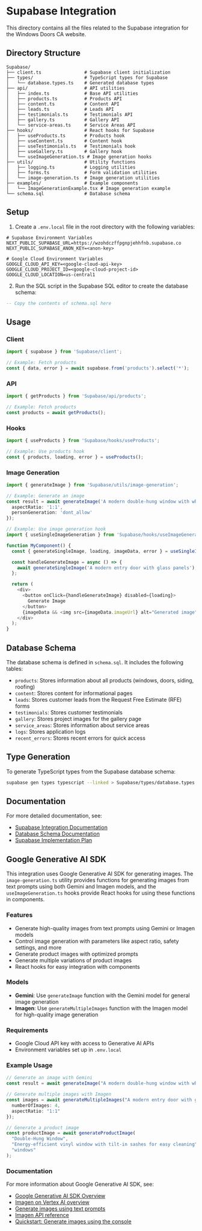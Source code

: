 # Supabase Integration

This directory contains all the files related to the Supabase integration for the Windows Doors CA website.

## Directory Structure

```
Supabase/
├── client.ts                # Supabase client initialization
├── types/                   # TypeScript types for Supabase
│   └── database.types.ts    # Generated database types
├── api/                     # API utilities
│   ├── index.ts             # Base API utilities
│   ├── products.ts          # Products API
│   ├── content.ts           # Content API
│   ├── leads.ts             # Leads API
│   ├── testimonials.ts      # Testimonials API
│   ├── gallery.ts           # Gallery API
│   └── service-areas.ts     # Service Areas API
├── hooks/                   # React hooks for Supabase
│   ├── useProducts.ts       # Products hook
│   ├── useContent.ts        # Content hook
│   ├── useTestimonials.ts   # Testimonials hook
│   ├── useGallery.ts        # Gallery hook
│   └── useImageGeneration.ts # Image generation hooks
├── utils/                   # Utility functions
│   ├── logging.ts           # Logging utilities
│   ├── forms.ts             # Form validation utilities
│   └── image-generation.ts  # Image generation utilities
├── examples/                # Example components
│   └── ImageGenerationExample.tsx # Image generation example
└── schema.sql               # Database schema
```

## Setup

1. Create a `.env.local` file in the root directory with the following variables:

```
# Supabase Environment Variables
NEXT_PUBLIC_SUPABASE_URL=https://wzohdczffpgnpjehhfnb.supabase.co
NEXT_PUBLIC_SUPABASE_ANON_KEY=<anon-key>

# Google Cloud Environment Variables
GOOGLE_CLOUD_API_KEY=<google-cloud-api-key>
GOOGLE_CLOUD_PROJECT_ID=<google-cloud-project-id>
GOOGLE_CLOUD_LOCATION=us-central1
```

2. Run the SQL script in the Supabase SQL editor to create the database schema:

```sql
-- Copy the contents of schema.sql here
```

## Usage

### Client

```typescript
import { supabase } from 'Supabase/client';

// Example: Fetch products
const { data, error } = await supabase.from('products').select('*');
```

### API

```typescript
import { getProducts } from 'Supabase/api/products';

// Example: Fetch products
const products = await getProducts();
```

### Hooks

```typescript
import { useProducts } from 'Supabase/hooks/useProducts';

// Example: Use products hook
const { products, loading, error } = useProducts();
```

### Image Generation

```typescript
import { generateImage } from 'Supabase/utils/image-generation';

// Example: Generate an image
const result = await generateImage('A modern double-hung window with white frame', {
  aspectRatio: '1:1',
  personGeneration: 'dont_allow'
});

// Example: Use image generation hook
import { useSingleImageGeneration } from 'Supabase/hooks/useImageGeneration';

function MyComponent() {
  const { generateSingleImage, loading, imageData, error } = useSingleImageGeneration();

  const handleGenerateImage = async () => {
    await generateSingleImage('A modern entry door with glass panels');
  };

  return (
    <div>
      <button onClick={handleGenerateImage} disabled={loading}>
        Generate Image
      </button>
      {imageData && <img src={imageData.imageUrl} alt="Generated image" />}
    </div>
  );
}
```

## Database Schema

The database schema is defined in `schema.sql`. It includes the following tables:

- `products`: Stores information about all products (windows, doors, siding, roofing)
- `content`: Stores content for informational pages
- `leads`: Stores customer leads from the Request Free Estimate (RFE) forms
- `testimonials`: Stores customer testimonials
- `gallery`: Stores project images for the gallery page
- `service_areas`: Stores information about service areas
- `logs`: Stores application logs
- `recent_errors`: Stores recent errors for quick access

## Type Generation

To generate TypeScript types from the Supabase database schema:

```bash
supabase gen types typescript --linked > Supabase/types/database.types.ts
```

## Documentation

For more detailed documentation, see:

- [Supabase Integration Documentation](Docs/integrations/supabase.md)
- [Database Schema Documentation](Docs/architecture/database-schema.md)
- [Supabase Implementation Plan](Docs/planning/supabase-implementation-plan.md)

## Google Generative AI SDK

This integration uses Google Generative AI SDK for generating images. The `image-generation.ts` utility provides functions for generating images from text prompts using both Gemini and Imagen models, and the `useImageGeneration.ts` hooks provide React hooks for using these functions in components.

### Features

- Generate high-quality images from text prompts using Gemini or Imagen models
- Control image generation with parameters like aspect ratio, safety settings, and more
- Generate product images with optimized prompts
- Generate multiple variations of product images
- React hooks for easy integration with components

### Models

- **Gemini**: Use `generateImage` function with the Gemini model for general image generation
- **Imagen**: Use `generateMultipleImages` function with the Imagen model for high-quality image generation

### Requirements

- Google Cloud API key with access to Generative AI APIs
- Environment variables set up in `.env.local`

### Example Usage

```typescript
// Generate an image with Gemini
const result = await generateImage("A modern double-hung window with white frame");

// Generate multiple images with Imagen
const images = await generateMultipleImages("A modern entry door with glass panels", {
  numberOfImages: 4,
  aspectRatio: "1:1"
});

// Generate a product image
const productImage = await generateProductImage(
  "Double-Hung Window",
  "Energy-efficient vinyl window with tilt-in sashes for easy cleaning",
  "windows"
);
```

### Documentation

For more information about Google Generative AI SDK, see:
- [Google Generative AI SDK Overview](https://cloud.google.com/vertex-ai/generative-ai/docs/sdks/overview)
- [Imagen on Vertex AI overview](https://cloud.google.com/vertex-ai/generative-ai/docs/image/overview)
- [Generate images using text prompts](https://cloud.google.com/vertex-ai/generative-ai/docs/image/generate-images)
- [Imagen API reference](https://cloud.google.com/vertex-ai/generative-ai/docs/model-reference/imagen-api)
- [Quickstart: Generate images using the console](https://cloud.google.com/vertex-ai/generative-ai/docs/image/quickstart-image-generate-console)
